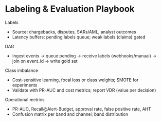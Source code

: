 # Labeling & Evaluation Playbook

Labels
- Source: chargebacks, disputes, SARs/AML, analyst outcomes
- Latency buffers: pending labels queue; weak labels (claims) gated

DAG
- Ingest events → queue pending → receive labels (webhooks/manual) → join on event_id → write gold set

Class imbalance
- Cost-sensitive learning, focal loss or class weights; SMOTE for experiments
- Validate with PR-AUC and cost metrics; report VDR (value per decision)

Operational metrics
- PR-AUC, Recall@Alert-Budget, approval rate, false positive rate, AHT
- Confusion matrix per band and channel; band distribution

